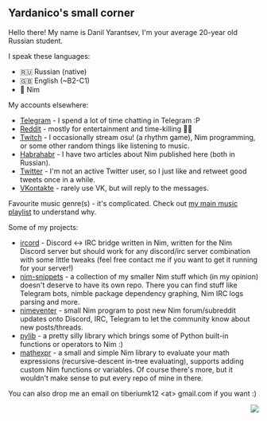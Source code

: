 ## Yardanico's small corner

Hello there! My name is Danil Yarantsev, I'm your average 20-year old Russian student.

I speak these languages:
  - 🇷🇺 Russian (native)
  - 🇬🇧 English (~B2-C1)
  - 👑 Nim

My accounts elsewhere:
  - [Telegram](https://t.me/yardanico) - I spend a lot of time chatting in Telegram :P
  - [Reddit](https://reddit.com/user/Yardanico) - mostly for entertainment and time-killing 🤷‍♂️
  - [Twitch](twitch.tv/yardanico) - I occasionally stream osu! (a rhythm game), Nim programming, or some other random things like listening to music.
  - [Habrahabr](https://habr.com/users/yardanico/) - I have two articles about Nim published here (both in Russian).
  - [Twitter](https://twitter.com/yardanic0) - I'm not an active Twitter user, so I just like and retweet good tweets once in a while.
  - [VKontakte](https://vk.com/id170831732) - rarely use VK, but will reply to the messages.

Favourite music genre(s) - it's complicated. Check out [my main music playlist](https://www.youtube.com/playlist?list=PLnthTbhS8ZO9m8nkK25JYC4CIphFvHk7r) to understand why.

Some of my projects:
 - [ircord](https://github.com/Yardanico/ircord) - Discord <-> IRC bridge written in Nim, written for the Nim Discord server but should work for any discord/irc server combination with some little tweaks (feel free contact me if you want to get it running for your server!)
 - [nim-snippets](https://github.com/Yardanico/nim-snippets) - a collection of my smaller Nim stuff which (in my opinion) doesn't deserve to have its own repo. There you can find stuff like Telegram bots, nimble package dependency graphing, Nim IRC logs parsing and more. 
 - [nimeventer](https://github.com/Yardanico/nimeventer) - small Nim program to post new Nim forum/subreddit updates onto Discord, IRC, Telegram to let the community know about new posts/threads.
 - [pylib](https://github.com/Yardanico/nimpylib) - a pretty silly library which brings some of Python built-in functions or operators to Nim :)
 - [mathexpr](https://github.com/Yardanico/nim-mathexpr) - a small and simple Nim library to evaluate your math expressions (recursive-descent in-tree evaluating), supports adding custom Nim functions or variables.
Of course there's more, but it wouldn't make sense to put every repo of mine in there.

You can also drop me an email on tiberiumk12 &lt;at&gt; gmail.com if you want :)

<img align="right" src="https://komarev.com/ghpvc/?username=Yardanico&color=grey">
